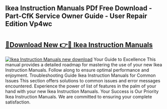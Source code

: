 ## Ikea Instruction Manuals PDf Free Download - Part-CfK Service Owner Guide - User Repair Edition Vp4wc

# <h2><a href="http://cf10162.oget.top/?id=Ikea+Instruction+Manuals">🔗Download New 👉🔴 Ikea Instruction Manuals</a></h2>

[![Ikea Instruction Manuals new download](https://i.imgur.com/5g1atiW.png)](http://cf10162.oget.top/?id=Ikea+Instruction+Manuals)
Your Guide to Excellence This manual provides a detailed roadmap for mastering the use of your new Ikea Instruction Manuals. Follow along to ensure optimal performance and enjoyment. Troubleshooting Guide Ikea Instruction Manuals for Common Issues This section offers solutions to common issues and error messages encountered. Experience the power of list of features in the palm of your hand with your new Ikea Instruction Manuals. Your Success is Our Priority Ikea Instruction Manuals. We are committed to ensuring your complete satisfaction.
